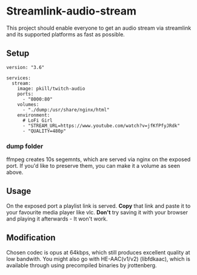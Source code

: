 # Streamlink-audio-stream
This project should enable everyone to get an audio stream via streamlink and its supported platforms as fast as possible.

## Setup
```
version: "3.6"

services:
  stream:
    image: pkill/twitch-audio
    ports:
      - "8000:80"
    volumes:
      - "./dump:/usr/share/nginx/html"
    environment:
      # LoFi Girl
      - "STREAM_URL=https://www.youtube.com/watch?v=jfKfPfyJRdk"
      - "QUALITY=480p"      
```
### dump folder
ffmpeg creates 10s segemnts, which are served via nginx on the exposed port. If you'd like to preserve them, you can make it a volume as seen above.

## Usage

On the exposed port a playlist link is served. **Copy** that link and paste it to your favourite media player like vlc. **Don't** try saving it with your browser and playing it afterwards - It won't work.

## Modification

Chosen codec is opus at 64kbps, which still produces excellent quality at low bandwith. You might also go with HE-AAC(v1/v2) (libfdkaac), which is available through using precompiled binaries by jrottenberg.
